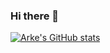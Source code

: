 ### Hi there 👋
[![Arke's GitHub stats](https://github-readme-stats.vercel.app/api?username=arrke)](https://github.com/anuraghazra/github-readme-stats)
<!--
**arrke/arrke** is a ✨ _special_ ✨ repository because its `README.md` (this file) appears on your GitHub profile.

Here are some ideas to get you started:

- 🔭 I’m currently working on ...
- 🌱 I’m currently learning ...
- 👯 I’m looking to collaborate on ...
- 🤔 I’m looking for help with ...
- 💬 Ask me about ...
- 📫 How to reach me: ...
- 😄 Pronouns: ...
- ⚡ Fun fact: ...
-->
